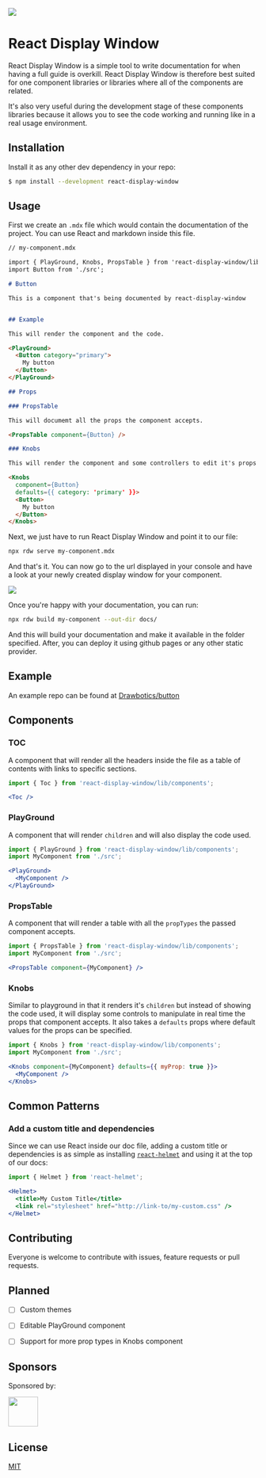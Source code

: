 ![](assets/side-by-side.png)


# React Display Window

React Display Window is a simple tool to write documentation for when having a full guide is overkill. React Display Window is therefore best suited for one component libraries or libraries where all of the components are related.

It's also very useful during the development stage of these components libraries because it allows you to see the code working and running like in a real usage environment.


## Installation

Install it as any other dev dependency in your repo:

```bash
$ npm install --development react-display-window
```

## Usage

First we create an `.mdx` file which would contain the documentation of the project. You can use React and markdown inside this file.

```md
// my-component.mdx

import { PlayGround, Knobs, PropsTable } from 'react-display-window/lib/components';
import Button from './src';

# Button

This is a component that's being documented by react-display-window


## Example

This will render the component and the code.

<PlayGround>
  <Button category="primary">
    My button
  </Button>
</PlayGround>

## Props

### PropsTable

This will documemt all the props the component accepts.

<PropsTable component={Button} />

### Knobs

This will render the component and some controllers to edit it's props in real time.

<Knobs
  component={Button}
  defaults={{ category: 'primary' }}>
  <Button>
    My button
  </Button>
</Knobs>
```

Next, we just have to run React Display Window and point it to our file:

```bash
npx rdw serve my-component.mdx
```

And that's it. You can now go to the url displayed in your console and have a look at your newly created display window for your component.

![](assets/frame.png)

Once you're happy with your documentation, you can run:

```bash
npx rdw build my-component --out-dir docs/
```

And this will build your documentation and make it available in the folder specified. After, you can deploy it using github pages or any other static provider.


## Example

An example repo can be found at [Drawbotics/button](https://github.com/Drawbotics/button)


## Components

### TOC

A component that will render all the headers inside the file as a table of contents with links to specific sections.

```jsx
import { Toc } from 'react-display-window/lib/components';

<Toc />
```

### PlayGround

A component that will render `children` and will also display the code used.

```jsx
import { PlayGround } from 'react-display-window/lib/components';
import MyComponent from './src';

<PlayGround>
  <MyComponent />
</PlayGround>
```

### PropsTable

A component that will render a table with all the `propTypes` the passed component accepts.

```jsx
import { PropsTable } from 'react-display-window/lib/components';
import MyComponent from './src';

<PropsTable component={MyComponent} />
```

### Knobs

Similar to playground in that it renders it's `children` but instead of showing the code used, it will display some controls to manipulate in real time the props that component accepts. It also takes a `defaults` props where default values for the props can be specified.

```jsx
import { Knobs } from 'react-display-window/lib/components';
import MyComponent from './src';

<Knobs component={MyComponent} defaults={{ myProp: true }}>
  <MyComponent />
</Knobs>
```


## Common Patterns

### Add a custom title and dependencies

Since we can use React inside our doc file, adding a custom title or dependencies is as simple as installing [`react-helmet`](https://github.com/nfl/react-helmet) and using it at the top of our docs:

```jsx
import { Helmet } from 'react-helmet';

<Helmet>
  <title>My Custom Title</title>
  <link rel="stylesheet" href="http://link-to/my-custom.css" />
</Helmet>
```

## Contributing

Everyone is welcome to contribute with issues, feature requests or pull requests.


## Planned

- [ ] Custom themes
- [ ] Editable PlayGround component
- [ ] Support for more prop types in Knobs component


## Sponsors

Sponsored by:

<a href="https://www.drawbotics.com" target="_blank">
  <img src="https://www.drawbotics.com/assets/press/logo/Icon-Drawbotics-Triangle-b97ecbcb97d8e7caa1f0a0a9166af407bbe9d0280e73b33b9e9ebdd23c11371b.png" width="60">
</a>

## License

[MIT](LICENSE)

